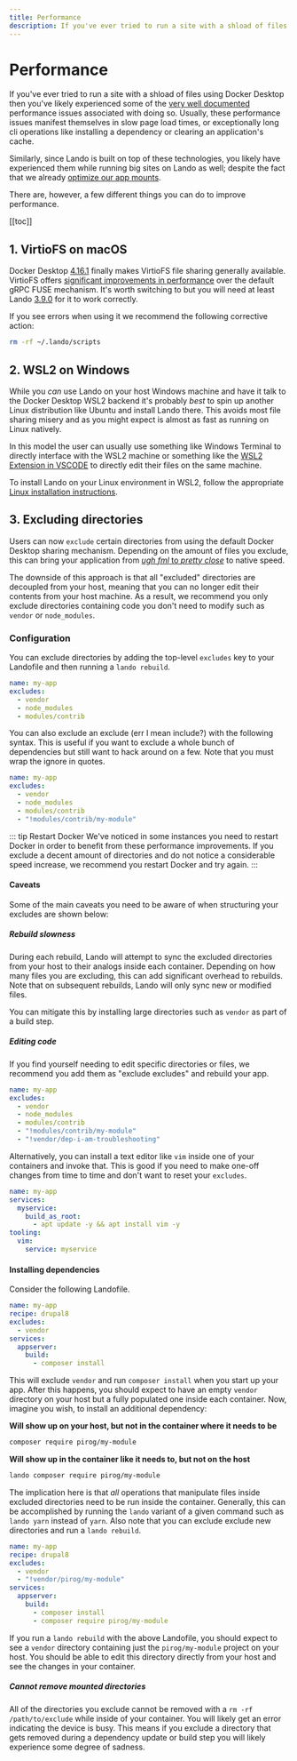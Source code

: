 ```yaml
---
title: Performance
description: If you've ever tried to run a site with a shload of files using Docker Desktop for Windows or macOS then you've likely experienced some of the very well documented performance issues associated with doing so.
---
```


# Performance

If you've ever tried to run a site with a shload of files using Docker Desktop then you've likely experienced some of the [very well documented](https://forums.docker.com/t/file-access-in-mounted-volumes-extremely-slow-cpu-bound/8076/89) performance issues associated with doing so. Usually, these performance issues manifest themselves in slow page load times, or exceptionally long cli operations like installing a dependency or clearing an application's cache.

Similarly, since Lando is built on top of these technologies, you likely have experienced them while running big sites on Lando as well; despite the fact that we already [optimize our app mounts](./lando-service.md).

There are, however, a few different things you can do to improve performance.

[[toc]]

## 1. VirtioFS on macOS

Docker Desktop [4.16.1](https://docs.docker.com/desktop/release-notes/#4161) finally makes VirtioFS file sharing generally available. VirtioFS offers [significant improvements in performance](https://www.jeffgeerling.com/blog/2022/new-docker-mac-virtiofs-file-sync-4x-faster) over the default gRPC FUSE mechanism. It's worth switching to but you will need at least Lando [3.9.0](https://github.com/lando/lando/releases/tag/v3.9.0) for it to work correctly.

If you see errors when using it we recommend the following corrective action:

```bash
rm -rf ~/.lando/scripts
```

## 2. WSL2 on Windows

While you _can_ use Lando on your host Windows machine and have it talk to the Docker Desktop WSL2 backend it's probably _best_ to spin up another Linux distribution like Ubuntu and install Lando there. This avoids most file sharing misery and as you might expect is almost as fast as running on Linux natively.

In this model the user can usually use something like Windows Terminal to directly interface with the WSL2 machine or something like the [WSL2 Extension in VSCODE](https://code.visualstudio.com/docs/remote/wsl) to directly edit their files on the same machine.

To install Lando on your Linux environment in WSL2, follow the appropriate [Linux installation instructions](https://docs.lando.dev/install/linux.html).

## 3. Excluding directories

Users can now `exclude` certain directories from using the default Docker Desktop sharing mechanism. Depending on the amount of files you exclude, this can bring your application from [_ugh fml_ to _pretty close_](https://github.com/lando/lando/issues/1460#issuecomment-467126103) to native speed.

The downside of this approach is that all "excluded" directories are decoupled from your host, meaning that you can no longer edit their contents from your host machine. As a result, we recommend you only exclude directories containing code you don't need to modify such as `vendor` or `node_modules`.

### Configuration

You can exclude directories by adding the top-level `excludes` key to your Landofile and then running a `lando rebuild`.

```yaml
name: my-app
excludes:
  - vendor
  - node_modules
  - modules/contrib
```

You can also exclude an exclude (err I mean include?) with the following syntax. This is useful if you want to exclude a whole bunch of dependencies but still want to hack around on a few. Note that you must wrap the ignore in quotes.

```yaml
name: my-app
excludes:
  - vendor
  - node_modules
  - modules/contrib
  - "!modules/contrib/my-module"
```

::: tip Restart Docker
We've noticed in some instances you need to restart Docker in order to benefit from these performance improvements. If you exclude a decent amount of directories and do not notice a considerable speed increase, we recommend you restart Docker and try again.
:::

#### Caveats

Some of the main caveats you need to be aware of when structuring your excludes are shown below:

##### Rebuild slowness

During each rebuild, Lando will attempt to sync the excluded directories from your host to their analogs inside each container. Depending on how many files you are excluding, this can add significant overhead to rebuilds. Note that on subsequent rebuilds, Lando will only sync new or modified files.

You can mitigate this by installing large directories such as `vendor` as part of a build step.

##### Editing code

If you find yourself needing to edit specific directories or files, we recommend you add them as "exclude excludes" and rebuild your app.

```yaml
name: my-app
excludes:
  - vendor
  - node_modules
  - modules/contrib
  - "!modules/contrib/my-module"
  - "!vendor/dep-i-am-troubleshooting"
```

Alternatively, you can install a text editor like `vim` inside one of your containers and invoke that. This is good if you need to make one-off changes from time to time and don't want to reset your `excludes`.

```yaml
name: my-app
services:
  myservice:
    build_as_root:
      - apt update -y && apt install vim -y
tooling:
  vim:
    service: myservice
```

#### Installing dependencies

Consider the following Landofile.

```yaml
name: my-app
recipe: drupal8
excludes:
  - vendor
services:
  appserver:
    build:
      - composer install
```

This will exclude `vendor` and run `composer install` when you start up your app. After this happens, you should expect to have an empty `vendor` directory on your host but a fully populated one inside each container. Now, imagine you wish, to install an additional dependency:

**Will show up on your host, but not in the container where it needs to be**

```bash
composer require pirog/my-module
```

**Will show up in the container like it needs to, but not on the host**

```bash
lando composer require pirog/my-module
```

The implication here is that *all* operations that manipulate files inside excluded directories need to be run inside the container. Generally, this can be accomplished by running the `lando` variant of a given command such as `lando yarn` instead of `yarn`. Also note that you can exclude exclude new directories and run a `lando rebuild`.

```yaml
name: my-app
recipe: drupal8
excludes:
  - vendor
  - "!vendor/pirog/my-module"
services:
  appserver:
    build:
      - composer install
      - composer require pirog/my-module
```

If you run a `lando rebuild` with the above Landofile, you should expect to see a `vendor` directory containing just the `pirog/my-module` project on your host. You should be able to edit this directory directly from your host and see the changes in your container.

##### Cannot remove mounted directories

All of the directories you exclude cannot be removed with a `rm -rf /path/to/exclude` while inside of your container. You will likely get an error indicating the device is busy. This means if you exclude a directory that gets removed during a dependency update or build step you will likely experience some degree of sadness.

